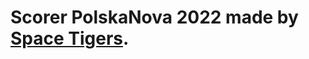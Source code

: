 # Scorer PolskaNova 2022 made by [Space Tigers](https://www.facebook.com/SGA-Space-Tigers-100852752667723).
